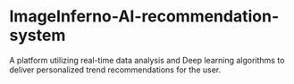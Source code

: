 # ImageInferno-AI-recommendation-system
A platform utilizing real-time data analysis and Deep learning algorithms to deliver personalized trend recommendations for the user.
